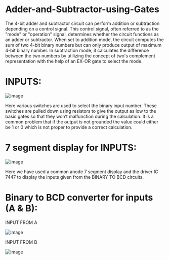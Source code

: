# Adder-and-Subtractor-using-Gates

The 4-bit adder and subtractor circuit can perform addition or subtraction depending on a control signal. This control signal, often referred to as the "mode" or "operation" signal, determines whether the circuit functions as an adder or subtractor. When set to addition mode, the circuit computes the sum of two 4-bit binary numbers but can only produce output of maximum 4-bit binary number. In subtraction mode, it calculates the difference between the two numbers by utilizing the concept of two's complement representation with the help of an EX-OR gate to select the mode.

# INPUTS:


![image](https://github.com/user-attachments/assets/4676b7b8-707f-4773-804f-9357bdf34b11)

Here various switches are used to select the binary input number.
These switches are pulled down using resistors to give the output as low to the basic gates so that they won’t malfunction during the calculation.
It is a common problem that if the output is not grounded the value could either be 1 or 0 which is not proper to provide a correct calculation.

# 7 segment display for INPUTS: 

![image](https://github.com/user-attachments/assets/9f821d81-186c-47c2-9c74-9f2dc22ed685)

Here we have used a common anode 7 segment display and the driver IC 7447 to display the inputs given from the BINARY TO BCD circuits.

# Binary to BCD converter for inputs (A & B):

INPUT FROM A

![image](https://github.com/user-attachments/assets/0d752a3a-2a28-403d-b4f2-93a3558e8689)

INPUT FROM  B

![image](https://github.com/user-attachments/assets/153777cf-ce6f-4dd1-b3be-badc8f172bba)






